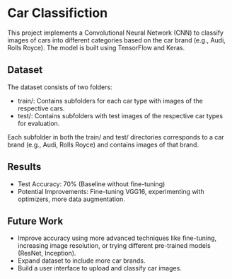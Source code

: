 # Car Classifiction
This project implements a Convolutional Neural Network (CNN) to classify images of cars into different categories based on the car brand (e.g., Audi, Rolls Royce). The model is built using TensorFlow and Keras.

## Dataset
The dataset consists of two folders:

- train/: Contains subfolders for each car type with images of the respective cars.
- test/: Contains subfolders with test images of the respective car types for evaluation.

Each subfolder in both the train/ and test/ directories corresponds to a car brand (e.g., Audi, Rolls Royce) and contains images of that brand.


## Results
- Test Accuracy: 70% (Baseline without fine-tuning)
- Potential Improvements: Fine-tuning VGG16, experimenting with optimizers, more data augmentation.

## Future Work
- Improve accuracy using more advanced techniques like fine-tuning, increasing image resolution, or trying different pre-trained models (ResNet, Inception).
- Expand dataset to include more car brands.
- Build a user interface to upload and classify car images.
